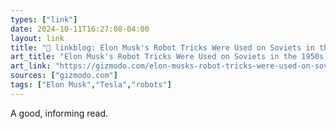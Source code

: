 ```yaml
---
types: ["link"]
date: 2024-10-11T16:27:08-04:00
layout: link
title: "🔗 linkblog: Elon Musk's Robot Tricks Were Used on Soviets in the 1950s, Too'"
art_title: "Elon Musk's Robot Tricks Were Used on Soviets in the 1950s, Too"
art_link: "https://gizmodo.com/elon-musks-robot-tricks-were-used-on-soviets-in-the-1950s-too-2000511120"
sources: ["gizmodo.com"]
tags: ["Elon Musk","Tesla","robots"]
---
```

A good, informing read.
